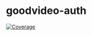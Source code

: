 # goodvideo-auth

[![Coverage](https://sonarcloud.io/api/project_badges/measure?project=goodvideo-postech-org_goodvideo-auth&metric=coverage)](https://sonarcloud.io/summary/new_code?id=goodvideo-postech-org_goodvideo-auth)
